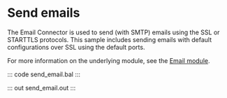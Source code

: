 # Send emails

The Email Connector is used to send (with SMTP) emails using the SSL or STARTTLS protocols. This sample includes sending emails with default configurations over SSL using the default ports.

For more information on the underlying module, see the [Email module](https://lib.ballerina.io/ballerina/email/latest/).

::: code send_email.bal :::

::: out send_email.out :::